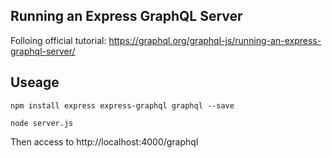 ## Running an Express GraphQL Server
Folloing official tutorial: https://graphql.org/graphql-js/running-an-express-graphql-server/

## Useage
```shell
npm install express express-graphql graphql --save
```
```shell
node server.js
```
Then access to http://localhost:4000/graphql
